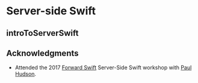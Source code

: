 # Server-side Swift

## introToServerSwift

## Acknowledgments

* Attended the 2017 [Forward Swift](https://forwardswift.com) Server-Side Swift workshop with [Paul Hudson](https://twitter.com/twostraws).


